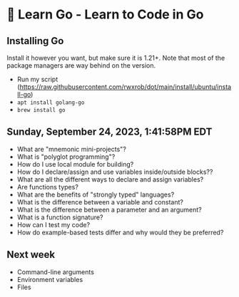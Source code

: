 # 🔰 Learn Go - Learn to Code in Go

## Installing Go

Install it however you want, but make sure it is 1.21+. Note that most of the package managers are way behind on the version.

* Run my script (<https://raw.githubusercontent.com/rwxrob/dot/main/install/ubuntu/install-go>)
* `apt install golang-go`
* `brew install go`

## Sunday, September 24, 2023, 1:41:58PM EDT

* What are "mnemonic mini-projects"?
* What is "polyglot programming"?
* How do I use local module for building?
* How do I declare/assign and use variables inside/outside blocks??
* What are all the different ways to declare and assign variables?
* Are functions types?
* What are the benefits of "strongly typed" languages?
* What is the difference between a variable and constant?
* What is the difference between a parameter and an argument?
* What is a function signature?
* How can I test my code?
* How do example-based tests differ and why would they be preferred?

## Next week

* Command-line arguments
* Environment variables
* Files
